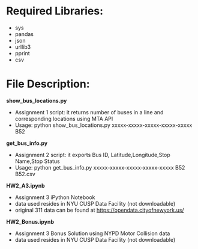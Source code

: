 # Required Libraries:
- sys
- pandas
- json
- urllib3
- pprint
- csv

# File Description:
**show_bus_locations.py**
- Assignment 1 script: it returns number of buses in a line and corresponding locations using MTA API
- Usage: python show_bus_locations.py xxxxx-xxxxx-xxxxx-xxxxx-xxxxx B52

**get_bus_info.py**
- Assignment 2 script: it exports Bus ID, Latitude,Longitude,Stop Name,Stop Status
- Usage: python get_bus_info.py xxxxx-xxxxx-xxxxx-xxxxx-xxxxx B52 B52.csv

**HW2_A3.ipynb**
- Assignment 3 iPython Notebook
- data used resides in NYU CUSP Data Facility (not downloadable)
- original 311 data can be found at https://opendata.cityofnewyork.us/ 

**HW2_Bonus.ipynb**
- Assignment 3 Bonus Solution using NYPD Motor Collision data
- data used resides in NYU CUSP Data Facility (not downloadable)
